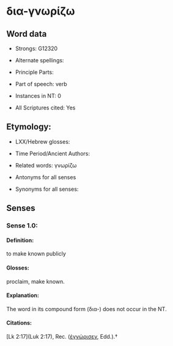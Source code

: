 # δια-γνωρίζω 

<!-- Status: S2=NeedsFinalCheck -->
<!-- Lexica used for edits:   -->

## Word data

* Strongs: G12320

* Alternate spellings:


* Principle Parts: 


* Part of speech: verb


* Instances in NT: 0

* All Scriptures cited: Yes

## Etymology: 


* LXX/Hebrew glosses: 


* Time Period/Ancient Authors: 


* Related words: γνωρίζω

* Antonyms for all senses

* Synonyms for all senses: 


## Senses 


### Sense  1.0: 

#### Definition:

to make known publicly

#### Glosses: 

proclaim, make known. 

#### Explanation:

The word in its compound form (δια-) does not occur in the NT.

#### Citations: 

[Lk 2:17](Luk 2:17), Rec. ([ἐγνώρισεν](), Edd.).†




